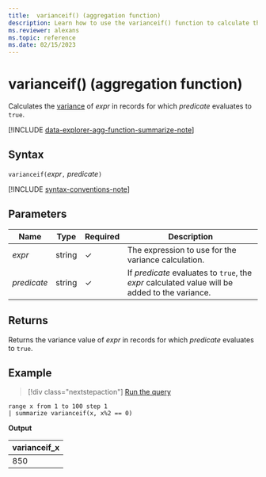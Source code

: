 ```yaml
---
title:  varianceif() (aggregation function)
description: Learn how to use the varianceif() function to calculate the variance in an expression where the predicate evaluates to true.
ms.reviewer: alexans
ms.topic: reference
ms.date: 02/15/2023
---
```

# varianceif() (aggregation function)

Calculates the [variance](variance-aggfunction.md) of *expr* in records for which *predicate* evaluates to `true`.

[!INCLUDE [data-explorer-agg-function-summarize-note](../../includes/data-explorer-agg-function-summarize-note.md)]

## Syntax

`varianceif(`*expr*`,` *predicate*`)`

[!INCLUDE [syntax-conventions-note](../../includes/syntax-conventions-note.md)]

## Parameters

| Name | Type | Required | Description |
|--|--|--|--|
|*expr* | string | &check; | The expression to use for the variance calculation.|
|*predicate*| string | &check; | If *predicate* evaluates to `true`, the *expr* calculated value will be added to the variance.|

## Returns

Returns the variance value of *expr* in records for which *predicate* evaluates to `true`.

## Example

> [!div class="nextstepaction"]
> <a href="https://dataexplorer.azure.com/clusters/help/databases/Samples?query=H4sIAAAAAAAAAytKzEtPVahQSCvKz1UwVCjJVzA0MFAoLkktUDDkqlEoLs3NTSzKrEpVKANSiXnJqZlpGhU6ChWqRgq2tgoGmgA5lfgVQAAAAA==" target="_blank">Run the query</a>

```kusto
range x from 1 to 100 step 1
| summarize varianceif(x, x%2 == 0)
```

**Output**

|varianceif_x|
|---|
|850|
